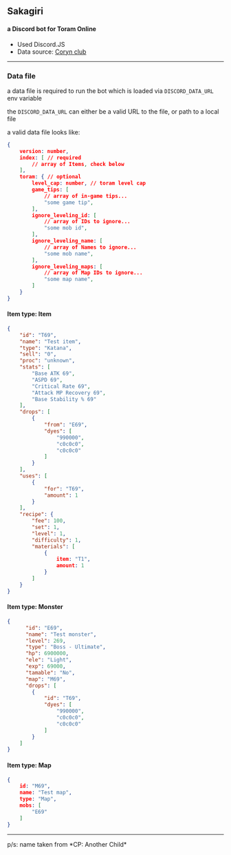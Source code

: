 ## Sakagiri
#### a Discord bot for Toram Online

- Used Discord.JS
- Data source: [Coryn club](https://coryn.club/)

<hr>

### Data file
a data file is required to run the bot which is loaded via ``DISCORD_DATA_URL`` env variable

the ``DISCORD_DATA_URL`` can either be a valid URL to the file, or path to a local file

a valid data file looks like:
```Json
{
    version: number,
    index: [ // required
        // array of Items, check below
    ],
    toram: { // optional
        level_cap: number, // toram level cap
        game_tips: [
            // array of in-game tips...
            "some game tip",
        ],
        ignore_leveling_id: [
            // array of IDs to ignore...
            "some mob id",
        ],
        ignore_leveling_name: [
            // array of Names to ignore...
            "some mob name",
        ],
        ignore_leveling_maps: [
            // array of Map IDs to ignore...
            "some map name",
        ]
    }
}
```
#### Item type: Item
```Json
{
    "id": "T69",
    "name": "Test item",
    "type": "Katana",
    "sell": "0",
    "proc": "unknown",
    "stats": [
        "Base ATK 69",
        "ASPD 69",
        "Critical Rate 69",
        "Attack MP Recovery 69",
        "Base Stability % 69"
    ],
    "drops": [
        {
            "from": "E69",
            "dyes": [
                "990000",
                "c0c0c0",
                "c0c0c0"
            ] 
        }
    ],
    "uses": [
        {
            "for": "T69",
            "amount": 1
        }
    ],
    "recipe": {
        "fee": 100,
        "set": 1,
        "level": 1,
        "difficulty": 1,
        "materials": [
            {
                item: "T1",
                amount: 1
            }
        ]
    }
}
```
#### Item type: Monster
```Json
{
      "id": "E69",
      "name": "Test monster",
      "level": 269,
      "type": "Boss - Ultimate",
      "hp": 6900000,
      "ele": "Light",
      "exp": 69000,
      "tamable": "No",
      "map": "M69",
      "drops": [
        {
            "id": "T69",
            "dyes": [
                "990000",
                "c0c0c0",
                "c0c0c0"
            ] 
        }
    ]
}
```
#### Item type: Map
```Json
{
    id: "M69",
    name: "Test map",
    type: "Map",
    mobs: [
        "E69"
    ]
}
```

<hr>
p/s: name taken from *CP: Another Child*
